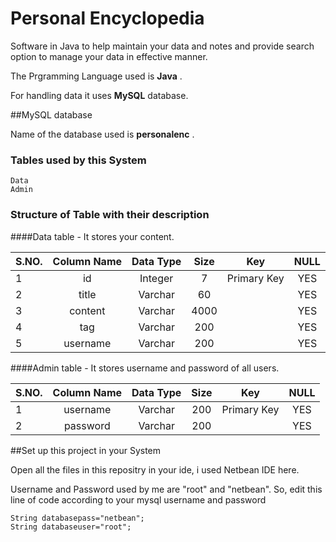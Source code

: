 Personal Encyclopedia
=====================
Software in Java to help maintain your data and notes and provide search option to manage your data in effective manner.  

The Prgramming Language used is **Java** .

For handling data it uses **MySQL** database.

##MySQL database 

Name of the database used is **personalenc** .
### Tables used by this System  ###

    Data
    Admin
    
### Structure of Table with their description 

####Data table -
It stores your content. 

| S.NO.         | Column Name   | Data Type | Size | Key | NULL |
| ------------- |:-------------:|:---------:|:----:|:---:|:----:|
| 1      | id | Integer | 7 | Primary Key | YES |
| 2      | title     |   Varchar |  60 || YES |
| 3 | content      |    Varchar | 4000 |  | YES |
| 4 | tag    | Varchar |  200| | YES |
| 5 | username    | Varchar |  200| | YES |

####Admin table -
It stores username and password of all users.

| S.NO.         | Column Name   | Data Type | Size | Key | NULL |
| ------------- |:-------------:|:---------:|:----:|:---:|:----:|
| 1 | username      |    Varchar | 200 | Primary Key | YES |
| 2 | password    | Varchar |  200| | YES | 

##Set up this project in your System 

Open all the files in this repositry in your ide, i used Netbean IDE here.

Username and Password used by me are "root" and "netbean". So, edit this line of code according to your mysql username and password  

    String databasepass="netbean";
    String databaseuser="root";

